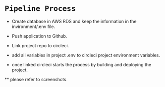 # `Pipeline Process`

- Create database in AWS RDS and keep the information in the invironment/.env file.

- Push application to Github.

- Link project repo to circleci.

- add all variables in project .env to circleci project environment variables.

- once linked circleci starts the process by building and deploying the project.

\*\* please refer to screenshots
